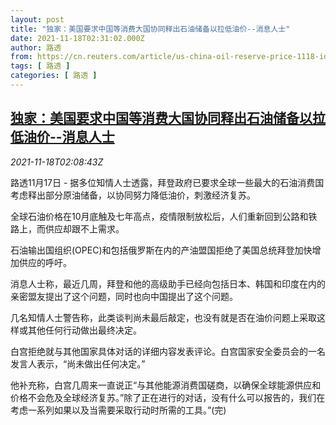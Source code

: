 ```yaml
---
layout: post
title: "独家：美国要求中国等消费大国协同释出石油储备以拉低油价--消息人士"
date: 2021-11-18T02:31:02.000Z
author: 路透
from: https://cn.reuters.com/article/us-china-oil-reserve-price-1118-idCNKBS2I3056
tags: [ 路透 ]
categories: [ 路透 ]
---
```

<!--1637202662000-->
[独家：美国要求中国等消费大国协同释出石油储备以拉低油价--消息人士](https://cn.reuters.com/article/us-china-oil-reserve-price-1118-idCNKBS2I3056)
------

<div>
<div><i>2021-11-18T02:08:43Z</i></div><p>路透11月17日 - 据多位知情人士透露，拜登政府已要求全球一些最大的石油消费国考虑释出部分原油储备，以协同努力降低油价，刺激经济复苏。</p><p>全球石油价格在10月底触及七年高点，疫情限制放松后，人们重新回到公路和铁路上，而供应却跟不上需求。</p><p>石油输出国组织(OPEC)和包括俄罗斯在内的产油盟国拒绝了美国总统拜登加快增加供应的呼吁。</p><p>消息人士称，最近几周，拜登和他的高级助手已经向包括日本、韩国和印度在内的亲密盟友提出了这个问题，同时也向中国提出了这个问题。</p><p>几名知情人士警告称，此类谈判尚未最后敲定，也没有就是否在油价问题上采取这样或其他任何行动做出最终决定。</p><p>白宫拒绝就与其他国家具体对话的详细内容发表评论。白宫国家安全委员会的一名发言人表示，“尚未做出任何决定。”</p><p>他补充称，白宫几周来一直说正“与其他能源消费国磋商，以确保全球能源供应和价格不会危及全球经济复苏。”除了正在进行的对话，没有什么可以报告的，我们在考虑一系列如果以及当需要采取行动时所需的工具。”(完)</p>
</div>
